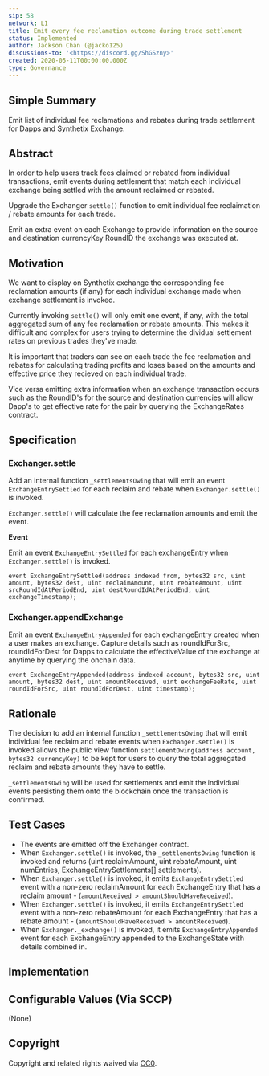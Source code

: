 ```yaml
---
sip: 58
network: L1
title: Emit every fee reclamation outcome during trade settlement
status: Implemented
author: Jackson Chan (@jacko125)
discussions-to: '<https://discord.gg/ShGSzny>'
created: 2020-05-11T00:00:00.000Z
type: Governance
---
```


<!--You can leave these HTML comments in your merged SIP and delete the visible duplicate text guides, they will not appear and may be helpful to refer to if you edit it again. This is the suggested template for new SIPs. Note that an SIP number will be assigned by an editor. When opening a pull request to submit your SIP, please use an abbreviated title in the filename, `sip-draft_title_abbrev.md`. The title should be 44 characters or less.-->

## Simple Summary

<!--"If you can't explain it simply, you don't understand it well enough." Provide a simplified and layman-accessible explanation of the SIP.-->

Emit list of individual fee reclamations and rebates during trade settlement for Dapps and Synthetix Exchange.

## Abstract

<!--A short (~200 word) description of the technical issue being addressed.-->

In order to help users track fees claimed or rebated from individual transactions, emit events during settlement that match each individual exchange being settled with the amount reclaimed or rebated.

Upgrade the Exchanger `settle()` function to emit individual fee reclaimation / rebate amounts for each trade.

Emit an extra event on each Exchange to provide information on the source and destination currencyKey RoundID the exchange was executed at.

## Motivation

<!--The motivation is critical for SIPs that want to change Synthetix. It should clearly explain why the existing protocol specification is inadequate to address the problem that the SIP solves. SIP submissions without sufficient motivation may be rejected outright.-->

We want to display on Synthetix exchange the corresponding fee reclamation amounts (if any) for each individual exchange made when exchange settlement is invoked.

Currently invoking `settle()` will only emit one event, if any, with the total aggregated sum of any fee reclamation or rebate amounts. This makes it difficult and complex for users trying to determine the dividual settlement rates on previous trades they've made.

It is important that traders can see on each trade the fee reclamation and rebates for calculating trading profits and loses based on the amounts and effective price they recieved on each individual trade.

Vice versa emitting extra information when an exchange transaction occurs such as the RoundID's for the source and destination currencies will allow Dapp's to get effective rate for the pair by querying the ExchangeRates contract.

## Specification

<!--The technical specification should describe the syntax and semantics of any new feature.-->

### Exchanger.settle ###

Add an internal function `_settlementsOwing` that will emit an event `ExchangeEntrySettled` for each reclaim and  rebate when `Exchanger.settle()` is invoked.

`Exchanger.settle()` will calculate the fee reclamation amounts and emit the event.

**Event**

Emit an event `ExchangeEntrySettled` for each exchangeEntry when `Exchanger.settle()` is invoked.

```solidity
event ExchangeEntrySettled(address indexed from, bytes32 src, uint amount, bytes32 dest, uint reclaimAmount, uint rebateAmount, uint srcRoundIdAtPeriodEnd, uint destRoundIdAtPeriodEnd, uint exchangeTimestamp);
```

### Exchanger.appendExchange ###

Emit an event `ExchangeEntryAppended` for each exchangeEntry created when a user makes an exchange. Capture details such as roundIdForSrc, roundIdForDest for Dapps to calculate the effectiveValue of the exchange at anytime by querying the onchain data.

```solidity
event ExchangeEntryAppended(address indexed account, bytes32 src, uint amount, bytes32 dest, uint amountReceived, uint exchangeFeeRate, uint roundIdForSrc, uint roundIdForDest, uint timestamp);
```

## Rationale

<!--The rationale fleshes out the specification by describing what motivated the design and why particular design decisions were made. It should describe alternate designs that were considered and related work, e.g. how the feature is supported in other languages. The rationale may also provide evidence of consensus within the community, and should discuss important objections or concerns raised during discussion.-->

The decision to add an internal function `_settlementsOwing` that will emit individual fee reclaim and rebate events when `Exchanger.settle()` is invoked allows the public view function `settlementOwing(address account, bytes32 currencyKey)` to be kept for users to query the total aggregated reclaim and rebate amounts they have to settle.

`_settlementsOwing` will be used for settlements and emit the individual events persisting them onto the blockchain once the transaction is confirmed.

## Test Cases

<!--Test cases for an implementation are mandatory for SIPs but can be included with the implementation..-->

- The events are emitted off the Exchanger contract.
- When `Exchanger.settle()` is invoked, the `_settlementsOwing` function is invoked and returns (uint reclaimAmount, uint rebateAmount, uint numEntries, ExchangeEntrySettlements[] settlements).
- When `Exchanger.settle()` is invoked, it emits `ExchangeEntrySettled` event with a non-zero reclaimAmount for each ExchangeEntry that has a reclaim amount - (`amountReceived > amountShouldHaveReceived`).
- When `Exchanger.settle()` is invoked, it emits `ExchangeEntrySettled` event with a non-zero rebateAmount for each ExchangeEntry that has a rebate amount - (`amountShouldHaveReceived > amountReceived`).
- When `Exchanger._exchange()` is invoked, it emits `ExchangeEntryAppended` event for each ExchangeEntry appended to the ExchangeState with details combined in.

## Implementation

<!--The implementations must be completed before any SIP is given status "Implemented", but it need not be completed before the SIP is "Approved". While there is merit to the approach of reaching consensus on the specification and rationale before writing code, the principle of "rough consensus and running code" is still useful when it comes to resolving many discussions of API details.-->

## Configurable Values (Via SCCP)

<!--Please list all values configurable via SCCP under this implementation.-->

(None)

## Copyright

Copyright and related rights waived via [CC0](https://creativecommons.org/publicdomain/zero/1.0/).
